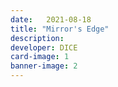 ```yaml
---
date:   2021-08-18
title: "Mirror's Edge"
description:
developer: DICE
card-image: 1
banner-image: 2
---
```

